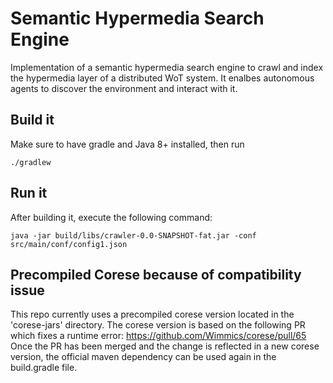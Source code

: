 # Semantic Hypermedia Search Engine

Implementation of a semantic hypermedia search engine to crawl and index the hypermedia layer of a distributed WoT system.
It enalbes autonomous agents to discover the environment and interact with it.

## Build it
Make sure to have gradle and Java 8+ installed, then run
~~~
./gradlew
~~~

## Run it
After building it, execute the following command:
~~~
java -jar build/libs/crawler-0.0-SNAPSHOT-fat.jar -conf src/main/conf/config1.json
~~~

## Precompiled Corese because of compatibility issue
This repo currently uses a precompiled corese version located in the 'corese-jars' directory.
The corese version is based on the following PR which fixes a runtime error:
https://github.com/Wimmics/corese/pull/65
Once the PR has been merged and the change is reflected in a new corese version, the official maven dependency can be used again in the build.gradle file.
